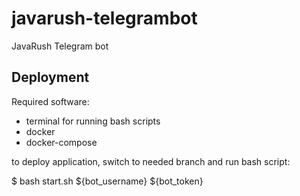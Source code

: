 # javarush-telegrambot
JavaRush Telegram bot

## Deployment
Required software:
- terminal for running bash scripts
- docker
- docker-compose

to deploy application, switch to needed branch and run bash script:

$ bash start.sh ${bot_username} ${bot_token}